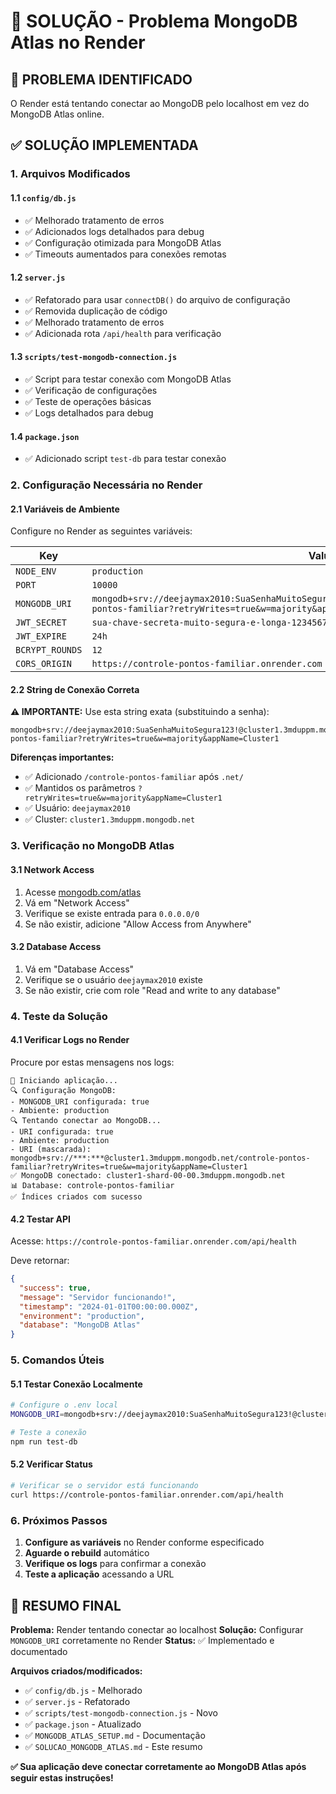 # 🎯 SOLUÇÃO - Problema MongoDB Atlas no Render

## 🚨 **PROBLEMA IDENTIFICADO**
O Render está tentando conectar ao MongoDB pelo localhost em vez do MongoDB Atlas online.

## ✅ **SOLUÇÃO IMPLEMENTADA**

### 1. **Arquivos Modificados**

#### 1.1 `config/db.js`
- ✅ Melhorado tratamento de erros
- ✅ Adicionados logs detalhados para debug
- ✅ Configuração otimizada para MongoDB Atlas
- ✅ Timeouts aumentados para conexões remotas

#### 1.2 `server.js`
- ✅ Refatorado para usar `connectDB()` do arquivo de configuração
- ✅ Removida duplicação de código
- ✅ Melhorado tratamento de erros
- ✅ Adicionada rota `/api/health` para verificação

#### 1.3 `scripts/test-mongodb-connection.js`
- ✅ Script para testar conexão com MongoDB Atlas
- ✅ Verificação de configurações
- ✅ Teste de operações básicas
- ✅ Logs detalhados para debug

#### 1.4 `package.json`
- ✅ Adicionado script `test-db` para testar conexão

### 2. **Configuração Necessária no Render**

#### 2.1 Variáveis de Ambiente
Configure no Render as seguintes variáveis:

| **Key** | **Value** |
|---------|-----------|
| `NODE_ENV` | `production` |
| `PORT` | `10000` |
| `MONGODB_URI` | `mongodb+srv://deejaymax2010:SuaSenhaMuitoSegura123!@cluster1.3mduppm.mongodb.net/controle-pontos-familiar?retryWrites=true&w=majority&appName=Cluster1` |
| `JWT_SECRET` | `sua-chave-secreta-muito-segura-e-longa-123456789` |
| `JWT_EXPIRE` | `24h` |
| `BCRYPT_ROUNDS` | `12` |
| `CORS_ORIGIN` | `https://controle-pontos-familiar.onrender.com` |

#### 2.2 String de Conexão Correta
**⚠️ IMPORTANTE:** Use esta string exata (substituindo a senha):
```
mongodb+srv://deejaymax2010:SuaSenhaMuitoSegura123!@cluster1.3mduppm.mongodb.net/controle-pontos-familiar?retryWrites=true&w=majority&appName=Cluster1
```

**Diferenças importantes:**
- ✅ Adicionado `/controle-pontos-familiar` após `.net/`
- ✅ Mantidos os parâmetros `?retryWrites=true&w=majority&appName=Cluster1`
- ✅ Usuário: `deejaymax2010`
- ✅ Cluster: `cluster1.3mduppm.mongodb.net`

### 3. **Verificação no MongoDB Atlas**

#### 3.1 Network Access
1. Acesse [mongodb.com/atlas](https://mongodb.com/atlas)
2. Vá em "Network Access"
3. Verifique se existe entrada para `0.0.0.0/0`
4. Se não existir, adicione "Allow Access from Anywhere"

#### 3.2 Database Access
1. Vá em "Database Access"
2. Verifique se o usuário `deejaymax2010` existe
3. Se não existir, crie com role "Read and write to any database"

### 4. **Teste da Solução**

#### 4.1 Verificar Logs no Render
Procure por estas mensagens nos logs:
```
🚀 Iniciando aplicação...
🔍 Configuração MongoDB:
- MONGODB_URI configurada: true
- Ambiente: production
🔍 Tentando conectar ao MongoDB...
- URI configurada: true
- Ambiente: production
- URI (mascarada): mongodb+srv://***:***@cluster1.3mduppm.mongodb.net/controle-pontos-familiar?retryWrites=true&w=majority&appName=Cluster1
✅ MongoDB conectado: cluster1-shard-00-00.3mduppm.mongodb.net
📊 Database: controle-pontos-familiar
✅ Índices criados com sucesso
```

#### 4.2 Testar API
Acesse: `https://controle-pontos-familiar.onrender.com/api/health`

Deve retornar:
```json
{
  "success": true,
  "message": "Servidor funcionando!",
  "timestamp": "2024-01-01T00:00:00.000Z",
  "environment": "production",
  "database": "MongoDB Atlas"
}
```

### 5. **Comandos Úteis**

#### 5.1 Testar Conexão Localmente
```bash
# Configure o .env local
MONGODB_URI=mongodb+srv://deejaymax2010:SuaSenhaMuitoSegura123!@cluster1.3mduppm.mongodb.net/controle-pontos-familiar?retryWrites=true&w=majority&appName=Cluster1

# Teste a conexão
npm run test-db
```

#### 5.2 Verificar Status
```bash
# Verificar se o servidor está funcionando
curl https://controle-pontos-familiar.onrender.com/api/health
```

### 6. **Próximos Passos**

1. **Configure as variáveis** no Render conforme especificado
2. **Aguarde o rebuild** automático
3. **Verifique os logs** para confirmar a conexão
4. **Teste a aplicação** acessando a URL

## 🎯 **RESUMO FINAL**

**Problema:** Render tentando conectar ao localhost
**Solução:** Configurar `MONGODB_URI` corretamente no Render
**Status:** ✅ Implementado e documentado

**Arquivos criados/modificados:**
- ✅ `config/db.js` - Melhorado
- ✅ `server.js` - Refatorado
- ✅ `scripts/test-mongodb-connection.js` - Novo
- ✅ `package.json` - Atualizado
- ✅ `MONGODB_ATLAS_SETUP.md` - Documentação
- ✅ `SOLUCAO_MONGODB_ATLAS.md` - Este resumo

**✅ Sua aplicação deve conectar corretamente ao MongoDB Atlas após seguir estas instruções!** 